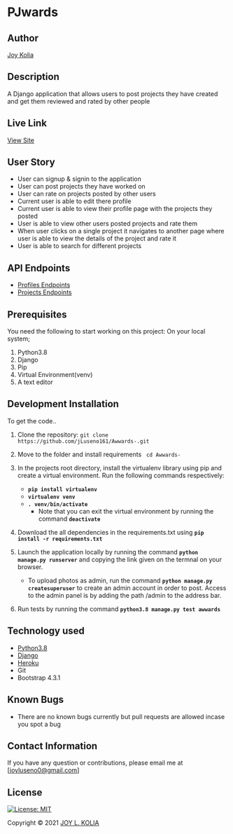 # PJwards

## Author

[Joy Kolia](https://github.com/jLuseno161)

## Description

A Django application that allows users to post projects they have created and get them reviewed and rated by other people

## Live Link

[View Site](https://.herokuapp.com)

## User Story

* User can signup & signin to the application
* User can post projects they have worked on
* User can rate on projects posted by other users
* Current user is able to edit there profile
* Current user is able to view their profile page with the projects they posted
* User is able to view other users posted projects and rate them
* When user clicks on a single project it navigates to another page where user is able to view the details of the project and rate it
* User is able to search for different projects

## API Endpoints

* [Profiles Endpoints](https://pjwards.herokuapp.com/api/v1/profile)
* [Projects Endpoints](https://pjwards.herokuapp.com/api/v1/projects)

## Prerequisites

You need the following to start working on this project: On your local system; 

1. Python3.8
2. Django
3. Pip
4. Virtual Environment(venv)
5. A text editor

## Development Installation

To get the code..

1. Clone the repository:
 `git clone  https://github.com/jLuseno161/Awwards-.git`

2. Move to the folder and install requirements
 ` cd Awwards-`

3. In the projects root directory, install the virtualenv library using pip and create a virtual environment. Run the following commands respectively:
    - **`pip install virtualenv`**
    - **`virtualenv venv`**
    - **`. venv/bin/activate`**
        * Note that you can exit the virtual environment by running the command **`deactivate`**
4. Download the all dependencies in the requirements.txt using **`pip install -r requirements.txt`**
5. Launch the application locally by running the command **`python manage.py runserver`** and copying the link given on the termnal on your browser.
    - To upload photos as admin, run the command  **`python manage.py createsuperuser`** to create an admin account in order to post. Access to the admin panel is by adding the path /admin to the address bar.
6. Run tests by running the command **`python3.8 manage.py test awwards`**

## Technology used

* [Python3.8](https://www.python.org/)
* [Django](https://docs.djangoproject.com)
* [Heroku](https://heroku.com)
* Git
* Bootstrap 4.3.1

## Known Bugs

* There are no known bugs currently but pull requests are allowed incase you spot a bug

## Contact Information 

If you have any question or contributions, please email me at [joyluseno0@gmail.com]

## License

[![License: MIT](https://img.shields.io/badge/License-MIT-yellow.svg)](LICENSE)

Copyright © 2021  [JOY L. KOLIA](https://github.com/jLuseno161)
